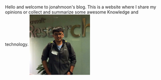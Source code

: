 Hello and welcome to jonahmoon's blog. 
This is a website where I share my opinions or collect and summarize some awesome Knowledge and technology.
<img src="images/uuu.jpg" width = "200" height = "200" alt="图片名称" align=center />